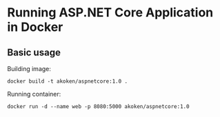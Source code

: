 # Running ASP.NET Core Application in Docker 

Basic usage
-----------

Building image:

    docker build -t akoken/aspnetcore:1.0 .

Running container:

    docker run -d --name web -p 8080:5000 akoken/aspnetcore:1.0
